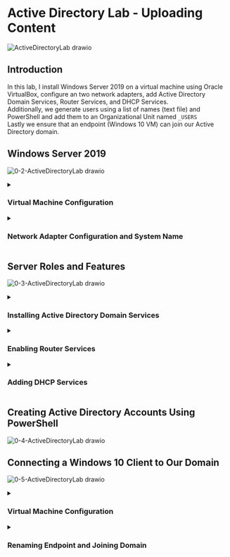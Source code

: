 <h1>Active Directory Lab - Uploading Content</h1>

![ActiveDirectoryLab drawio](https://github.com/gabriel-r100/Active-Directory-Lab/assets/55646808/23668c33-5348-408e-b41f-88ba144404ad)

<h2>Introduction</h2>

In this lab, I install Windows Server 2019 on a virtual machine using Oracle VirtualBox, configure an two network adapters, add Active Directory Domain Services, Router Services, and DHCP Services.<br>
Additionally, we generate users using a list of names (text file) and PowerShell and add them to an Organizational Unit named `_USERS`<br>
Lastly we ensure that an endpoint (Windows 10 VM) can join our Active Directory domain.




<h2>Windows Server 2019</h2>

![0-2-ActiveDirectoryLab drawio](https://github.com/gabriel-r100/Active-Directory-Lab/assets/55646808/90dc3da3-ee00-4d75-95ef-f96af14e622a)




<details><summary><h3>Virtual Machine Configuration</h3></summary>
  1. We start off by downloading a Windows Server 2019 ISO file from Microsoft. (Look for 'Windows Server 2019')
  2. When configuring the virtual machine, ensure to configure two network adapters, one will be set to NAT and the other to internal.
     a. NAT will be the internet facing one
     b. Internal will only be able to communicate with our virtual network
     c. Optionally, you can add more vCPUs and/or additional vRAM if you system can support it, otherwise default configurations are ok.

   ![4-1-ServerVM-Overview](https://github.com/gabriel-r100/Active-Directory-Lab/assets/55646808/7931229f-96ab-491f-b089-62d4812565f9)

  3. Once you have configured the settings, you can launch the virtual machine (VM) and continue through the installation process.
   ![5-Server2019-Installation](https://github.com/gabriel-r100/Active-Directory-Lab/assets/55646808/9905cd04-9e67-4012-9aa0-3a55dd1cb96d)

</details>




<details><summary><h3>Network Adapter Configuration and System Name</h3></summary>
  1. Now that we have successfully installed Windows Server 2019, we can configure and rename the network adapters for our use case.<br>
  2. Near the bottom right you will find the network settings icon, we select `Change adapter options`<br>
  3. We can find our two network interfaces here, we want to double click on them and select `Details`<br>
  
   ![7-Finding-NICs-VM-GUI](https://github.com/gabriel-r100/Active-Directory-Lab/assets/55646808/8de89c4c-3b24-43ee-9b55-28b2065efcf3)

  4. The one with a `IPv4 Address` that begins with 169 is our internal interface that we will rename `_INTERNAL`
  5. The second interface with will rename `_INTERNET`
   ![8-Renaming-Server-NICs](https://github.com/gabriel-r100/Active-Directory-Lab/assets/55646808/8b832026-f8be-4095-ae09-1f977eee7781)
  6. On our internal facing interface, we will select `Properties` and assign the static IP address of `172.16.0.1`. Because this server will server as a router for our virtual network, it does not require a value for gateway.
   ![9-Assigning-Static-IP-Info-Internal-NIC](https://github.com/gabriel-r100/Active-Directory-Lab/assets/55646808/a20d66e7-1d4a-4b8d-ae68-4d215a0d5118)

  7. Right-clicking on the start menu will bring up a menu, select `System` in here you can find the `Rename this PC` option to rename this host.
![10-1-Renaming-System](https://github.com/gabriel-r100/Active-Directory-Lab/assets/55646808/668ae43f-4b6a-4554-8c5c-9574b753aa90)
![10-2-Renaming-System](https://github.com/gabriel-r100/Active-Directory-Lab/assets/55646808/b4a38d36-fd2e-497c-969c-8c89655e2b22)

</details>




<h2>Server Roles and Features</h2>

![0-3-ActiveDirectoryLab drawio](https://github.com/gabriel-r100/Active-Directory-Lab/assets/55646808/0bc09da1-6d67-478d-9859-1aaf35a5fbce)




<details><summary><h3>Installing Active Directory Domain Services</h3></summary>
1. We start on the Windows Server Dashboard, select the Add Roles and Features. <br>
  a. Installation Type: Role-based or feature-based installation <br>
  b. Server Selection: Here we can select this server <br>
  c. Server Roles: <b>Active Directory Domain Services</b> <br>
2. Once the Active Directory Service has been installed, we need to promote the server to a domain controller. <br>
  a. There will be a yellow flag on the top right, promote the server.<br>
  b. For this project we create a new forest as there was no existing domain.<br>
![11-Adding-New-Forest](https://github.com/gabriel-r100/Active-Directory-Lab/assets/55646808/b222addb-0332-4d50-8a8a-4a50bebf8f61)
3. We first make an Organizational Unit for our administrators.
![12-Creating-Organizational-Unit](https://github.com/gabriel-r100/Active-Directory-Lab/assets/55646808/009dfdc8-9e9d-4127-9d9a-b109c67f06bd)

4. Once created, we create our administrator account under the newly created OU.
![13-Adding-User-to-OU](https://github.com/gabriel-r100/Active-Directory-Lab/assets/55646808/226e71db-61c6-40a8-a39b-45e3a71e5f10)

5. Lastly, although our admin account was created, it still does not have administrator-level privileges. We can update it by right-clicking on our user, navigating to the "Member Of" tab, and adding "domain admins". This will let us sign in as our new user and continue the lab from a personal administrator account.
![14-Adding-User-to-Domain-Admins-Group](https://github.com/gabriel-r100/Active-Directory-Lab/assets/55646808/c7e84e3c-76ae-45d6-904c-4dc4a6366648)

</details>

<details><summary><h3>Enabling Router Services</h3></summary>
1. We'll start off similar to installing our Active Directory services. Under roles, the Routing services we are looking for fall under <b>Remote Access</b>. For Role services be sure to enable Routing.
![15-Adding-Remote-Access-Server-Role](https://github.com/gabriel-r100/Active-Directory-Lab/assets/55646808/3fbd9590-ed05-484d-ac71-2ce78da1c77f)
![16-Enabling-Routing](https://github.com/gabriel-r100/Active-Directory-Lab/assets/55646808/47a10548-cdce-4832-b76c-d84fd1737c3a)

2. Once installed, click on tools on the top right, select <b>Routing and Remote Access</b>.
![17-1-Configuring-NAT](https://github.com/gabriel-r100/Active-Directory-Lab/assets/55646808/6f877946-47fa-444b-8e7d-9b07340ea006)

3. We can right-click our domain controller to configure the NAT rule to allow our internal clients to connect to the internet via the domain controller (this Windows 2019 Server).
![17-2-Configuring-NAT](https://github.com/gabriel-r100/Active-Directory-Lab/assets/55646808/48a27d09-5f0b-4fc8-8540-4acd03568355)
![17-3-Configuring-NAT](https://github.com/gabriel-r100/Active-Directory-Lab/assets/55646808/62e41872-7bef-4cd4-9aff-c179d33e6bee)

</details>

<details><summary><h3>Adding DHCP Services</h3></summary>
1. We once again start by adding the DHCP role on our server.<br>
2. Once installed, we click on tools (top right) and select DHCP to configure our DHCP scope.<br>
3. First we give our scope a name, we can either name it for a particular function. For this lab I chose to name it after the scope of IPs we will be handing out. `172.16.0.100-200`<br>

![18-1-Configuring-DHCP-Scope](https://github.com/gabriel-r100/Active-Directory-Lab/assets/55646808/32433c19-5290-44d3-8d3a-b02d80092372)

4. We will then need to define the scope in the configuration.<br>
![18-2-Configuring-DHCP-Scope](https://github.com/gabriel-r100/Active-Directory-Lab/assets/55646808/76f36666-a7f6-433b-831e-ad9f461d1d70)

5. In the next prompt, we can configure the length of the leases we are handing out. If we are working at a coffee shop, we are much more likely to go with a lower lease time to maintain a smaller scope of IPs. In this lab, I emulate a small office so I choose to keep it at 8 days lease time.<br>
![18-3-Configuring-DHCP-Scope](https://github.com/gabriel-r100/Active-Directory-Lab/assets/55646808/fd103f3d-7a1c-4aa0-ba04-1deb0d9a6c48)

6. Once configured, we can see the leases on the same DHCP window. Below is where to check, but currently I have not configured a client.<br>
![19-Viewing-DHCP-Leases](https://github.com/gabriel-r100/Active-Directory-Lab/assets/55646808/b7397165-ad44-475b-af0b-812e6e3e9610)

</details>




<h2>Creating Active Directory Accounts Using PowerShell</h2>

![0-4-ActiveDirectoryLab drawio](https://github.com/gabriel-r100/Active-Directory-Lab/assets/55646808/09643b82-8a02-4bcc-8100-0ed8425b967c)





<h2>Connecting a Windows 10 Client to Our Domain</h2>

![0-5-ActiveDirectoryLab drawio](https://github.com/gabriel-r100/Active-Directory-Lab/assets/55646808/c54993e6-f66c-40a2-a5c0-bc4d19646eae)




<details><summary><h3>Virtual Machine Configuration</h3></summary>
</details>

<details><summary><h3>Renaming Endpoint and Joining Domain</h3></summary>
</details>
